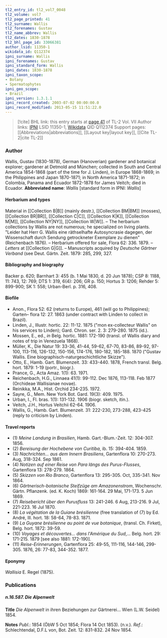 ```yaml
---
tl2_entry_id: tl2_vol7_0048
tl2_volume: vol7
tl2_page_printed: 41
tl2_surname: Wallis
tl2_forenames: Gustav
tl2_name_abbrev: Wallis
tl2_dates: 1830-1878
tl2_bhl_page_id: 33066381
author_lsid: 11350-1
wikidata_id: Q112374
ipni_surname: Wallis
ipni_forenames: Gustav
ipni_standard_form: Wallis
ipni_dates: 1830-1878
ipni_taxon_scope: 
- Botany
- Spermatophytes
ipni_geo_scope: 
- Brazil
ipni_version: 1.3.1.1
ipni_record_created: 2003-07-02 00:00:00.0
ipni_record_modified: 2013-05-15 11:51:22.0
---
```


> [!cite] BHL link: this entry starts at [page 41](https://www.biodiversitylibrary.org/page/33066381) of TL-2 Vol. VII
> Author links: [IPNI](https://www.ipni.org/a/11350-1) LSID 11350-1, [Wikidata](https://www.wikidata.org/wiki/Q112374) QID Q112374
> Support pages: [[Abbreviations|abbreviations]], [[Layout key|layout key]], [[Cite TL-2|cite TL-2]]

### Author

Wallis, Gustav (1830-1878), German (Hanoverian) gardener and botanical explorer; gardener at Detmold and München; collected in South and Central America 1854-1868 (part of the time for J. Linden), in Europe 1868-1869; in the Philippines and Japan 1870-1871; in North America 1871-1872; in Colombia, Panama and Ecuador 1872-1878 for James Veitch; died in Ecuador. 
**Abbreviated name**: *Wallis* \[standard form in IPNI: *Wallis*\]

#### Herbarium and types

Material in [[Collection B|B]] (mainly destr.), [[Collection BM|BM]] (mosses), [[Collection BR|BR]], [[Collection C|C]], [[Collection K|K]], [[Collection M|M]], [[Collection NY|NY]], [[Collection W|W]]. – The herbarium collections by Wallis are not numerous; he specialized on living plants. "Leider hat Herr G. Wallis eine räthselhafte Autosyncrasie dagegen, der Wissenschaft durch Sendung getrockneter Exemplare zu dienen" (Reichenbach 1876). – Herbarium offered for sale, Flora 62: 336. 1879. – *Letters* at [[Collection G|G]]. – Manuscripts acquired by *Deutsche Gärtner Verband* (see Deut. Gärtn. Zeit. 1879: 285, 299, 327.

#### Bibliography and biography

Backer p. 620; Barnhart 3: 455 (b. 1 Mai 1830, d. 20 Jun 1878); CSP 8: 1188, 11: 743, 12: 769; DTS 1: 319, 6(4): 206; GR p. 150; Hortus 3: 1206; Rehder 5: 899-900; SK 1: 558; Urban-Berl. p. 316, 408.

#### Biofile

- Anon., Flora 52: 62 (returns to Europe), 461 (will go to Philippines); Garten– flora 12: 27. 1863 (under contract with Linden to collect in Brazil).
- Linden, J., Illustr. hortic. 22: 11-12. 1875 ("mon ex-collecteur Wallis" on his services to Linden); Gard. Chron. ser. 2. 3: 279-280. 1875 (id.).
- Mossen, E., ed., *in* Belg. hortic. 1881: 172-190 (transl. of Wallis diary and notes of trip in Venezuela 1868).
- Müller, K., Die Natur 19: 33-36, 41-44, 59-62, 67-70, 83-86, 89-92, 97-100, 113-116, 126-132, 150-156, 174-176, 180-182, 185-188. 1870 ("Gustav Wallis. Eine biographisch-naturgeschichtliche Skizze").
- Otto, E., Hamb. Gart. Blumenzeit. 33: 433-440. 1878, French transl. Belg. hort. 1879: 1-19 (portr., biogr.).
- Prance, G., Acta Amaz. 1(1): 63. 1971.
- Reichenbach, H.G., Linnaea 41(1): 99-112. Dec 1876, 113-118. Feb 1877 (Orchideae Wallisianae novae).
- Reinikka, M.A., Hist. Orchid 234-235. 1972.
- Sayre, G., Mem. New York Bot. Gard. 19(3): 409. 1975.
- Urban, I., Fl. bras. 1(1): 131-132. 1906 (biogr. sketch, itin.).
- Veitch, J.H., Hortus Veitchii 62-64. 1906.
- Wallis, G., Hamb. Gart. Blumenzeit. 31: 222-230, 273-288, 423-425 (reply to criticism by Linden).

#### Travel reports

- (1) *Meine Landung in Brasilien*, Hamb. Gart.-Blum.-Zeit. 12: 304-307. 1856.
- (2) *Bereisung der Hochebene von Curitiba*, ib. 15: 394-404. 1859.
- (3) *Nachrichten... aus dem Innern Brasiliens*, Gartenflora 10: 270-273. Aug, 318-324. Sep 1861.
- (4) *Notizen auf einer Reise von Para längs des Purus-Flusses*, Gartenflora 13: 278-279. 1864.
- (5) *Skizzen von Rio Branco*, Gartenflora 13: 295-305. Oct, 335-341. Nov 1864.
- (6) *Gärtnerisch-botanische Steifzüge am Amazonenstrom*, Wochenschr. Gärtn. Pflanzenk. (ed. K. Koch) 1869: 161-164. 29 Mai, 171-173. 5 Jun 1869.
- (7) *Reisebericht über den Purusfluss* 13: 241-246. 6 Aug, 213-216. 9 Jul, 221-223. 16 Jul 1870.
- (8) *La végétation de la Guiane brésilienne* (free translation of (7) by Ed. André, Ill. hort. 18: 58-64, 78-83. 1871.
- (9) *La Guyane brésilienne au point de vue botanique*, (transl. Ch. Firket), Belg. hort. 1872: 39-59.
- (10) *Voyages et découvertes... dans l'Amérique du Sud*,... Belg. hort. 29: 171-215. 1879 \[see also 1881: 172-190\].
- (11) *Reise-Erinnerungen*, Gartenflora 25: 49-55, 111-116, 144-146, 299-305. 1876, 26: 77-83, 344-352. 1877.

#### Eponymy

*Wallisia* E. Regel (1875).

### Publications

##### n.16.587. Die Alpenwelt

**Title**
*Die Alpenwelt* in ihren Beziehungen zur Gärtnerei... Wien (L.W. Seidel) 1854.

**Notes**
*Publ*.: 1854 (ÖbW 5 Oct 1854; Flora 14 Oct 1853). (n.v.).
*Ref*.: Schlechtendal, D.F.L von, Bot. Zeit. 12: 831-832. 24 Nov 1854.

